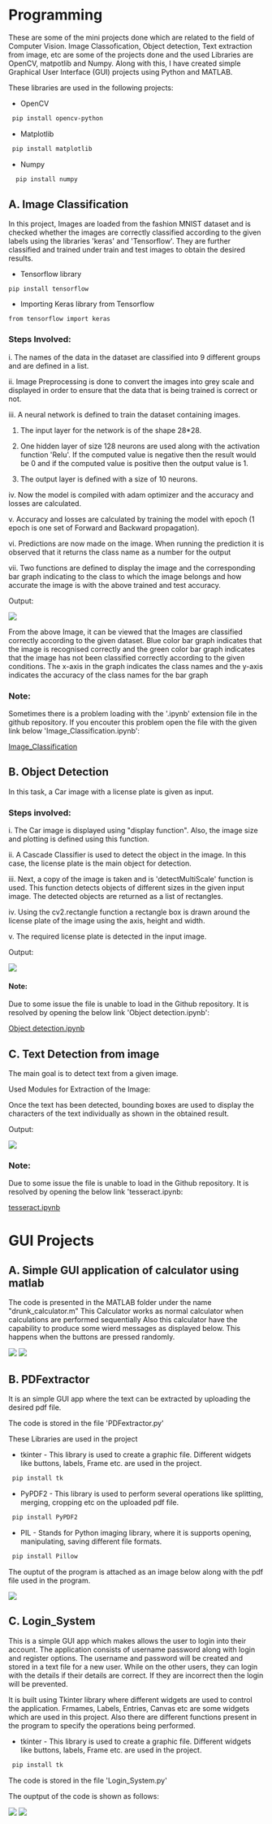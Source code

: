 # Programming

These are some of the mini projects done which are related to the field of Computer Vision. Image Classofication, Object detection, Text extraction from image, etc are some of the projects done and the used Libraries are OpenCV, matpotlib and Numpy. Along with this, I have created simple Graphical User Interface (GUI) projects using Python and MATLAB. 

These libraries are used in the following projects:

- OpenCV

 ```bash
  pip install opencv-python
 ```
- Matplotlib
 ```bash
  pip install matplotlib
 ```
- Numpy
 ```bash
   pip install numpy
  ```

## A. Image Classification

In this project, Images are loaded from the fashion MNIST dataset and is checked whether the images are correctly classified according to the given labels using the libraries 'keras' and 'Tensorflow'. They are further classified and trained under train and test images to obtain the desired results. 

- Tensorflow library
 ```
 pip install tensorflow
 ````

- Importing Keras library from Tensorflow
 ```
 from tensorflow import keras
 ````
### Steps Involved:

i. The names of the data in the dataset are classified into 9 different groups and are defined in a list.

ii. Image Preprocessing is done to convert the images into grey scale and displayed in order to ensure that the data that is being trained is correct or not.

iii. A neural network is defined to train the dataset containing images.
  1. The input layer for the network is of the shape 28*28.
  
  2. One hidden layer of size 128 neurons are used along with the activation function 'Relu'. If the computed value is negative then the result would be 0 and if the computed value is positive then the output value is 1.
  
  3. The output layer is defined with a size of 10 neurons.
  
iv. Now the model is compiled with adam optimizer and the accuracy and  losses are calculated.

v. Accuracy and losses are calculated by training the model with epoch (1 epoch is one set of Forward and Backward propagation).

vi. Predictions are now made on the image. When running the prediction it is observed that it returns the class name as a number for the output

vii. Two functions are defined to display the image and the corresponding bar graph indicating to the class to which the image belongs and how accurate the image is with the above trained and test accuracy.
  
Output:

![](Python/Img_classification.jpg)

From the above Image, it can be viewed that the Images are classified correctly according to the given dataset. Blue color bar graph indicates that the image is recognised correctly and the green color bar graph indicates that the image has not been classified correctly according to the given conditions. The x-axis in the graph indicates the class names and the y-axis indicates the accuracy of the class names for the bar graph
 
### Note:
Sometimes there is a problem loading with the '.ipynb' extension file in the github repository. If you encouter this problem open the file with the given link below 'Image_Classification.ipynb':

[Image_Classification](https://nbviewer.jupyter.org/github/Saketh1196/Programming/blob/main/Python/Image_Classification.ipynb)

 
## B. Object Detection

In this task, a Car image with a license plate is given as input. 

### Steps involved: 

i. The Car image is displayed using "display function". Also, the image size and plotting is defined using this function.

ii. A Cascade Classifier is used to detect the object in the image. In this case, the license plate is the main object for detection.

iii. Next, a copy of the image is taken and is 'detectMultiScale' function is used. This function detects objects of different sizes in the given input image. The detected objects are returned as a list of rectangles.

iv. Using the cv2.rectangle function a rectangle box is drawn around the license plate of the image using the axis, height and width.

v. The required license plate is detected in the input image.

Output:

![](Python/car.jpg)
#### Note: 

Due to some issue the file is unable to load in the Github repository. It is resolved by opening the below link 'Object detection.ipynb':  

[Object detection.ipynb](https://nbviewer.jupyter.org/github/Saketh1196/Programming/blob/main/Python/Object%20detection.ipynb)

## C. Text Detection from image

The main goal is to detect text from a given image.

Used Modules for Extraction of the Image:
 
Once the text has been detected, bounding boxes are used to display the characters of the text individually as shown in the obtained result.

Output:

![](Python/tesseract.jpg)

### Note: 

Due to some issue the file is unable to load in the Github repository. It is resolved by opening the below link 'tesseract.ipynb: 

[tesseract.ipynb](https://nbviewer.jupyter.org/github/Saketh1196/Programming/blob/main/Python/tesseract.ipynb)


# GUI Projects

## A. Simple GUI application of calculator using matlab
The code is presented in the MATLAB folder under the name "drunk_calculator.m"
This Calculator works as normal calculator when calculations are performed sequentially
Also this calculator have the capability to produce some wierd messages as displayed below. This happens when the buttons are pressed randomly.

![](MATLAB/drunk_calculator.png)   ![](MATLAB/drunk_calc.png)



## B. PDFextractor 
 
It is an simple GUI app where the text can be extracted by uploading the desired pdf file.

The code is stored in the file 'PDFextractor.py'

These Libraries are used in the project

- tkinter - This library is used to create a graphic file. Different widgets like buttons, labels, Frame etc. are used in the project.

 ```bash
  pip install tk
 ```
- PyPDF2 - This library is used to perform several operations like splitting, merging, cropping etc on the uploaded pdf file.

 ```bash
  pip install PyPDF2
 ```
- PIL - Stands for Python imaging library, where it is supports opening, manipulating, saving different file formats.

 ```bash
  pip install Pillow
 ```
The ouptut of the program is attached as an image below along with the pdf file used in the program.

![](PDFextractor.png)


## C. Login_System

This is a simple GUI app which makes allows the user to login into their account. The application consists of username password along with login and register options. The username and password will be created and stored in a text file for a new user. While on the other users, they can login with the details if their details are correct. If they are incorrect then the login will be prevented. 

It is built using Tkinter library where different widgets are used to control the application. Frmames, Labels, Entries, Canvas etc are some widgets which are used in this project. Also there are different functions present in the program to specify the operations being performed. 

- tkinter - This library is used to create a graphic file. Different widgets like buttons, labels, Frame etc. are used in the project.

 ```bash
  pip install tk
 ```

The code is stored in the file 'Login_System.py'

The ouptput of the code is shown as follows:

![](Screenshot%20(39).png)  ![](Screenshot%20(40).png)




